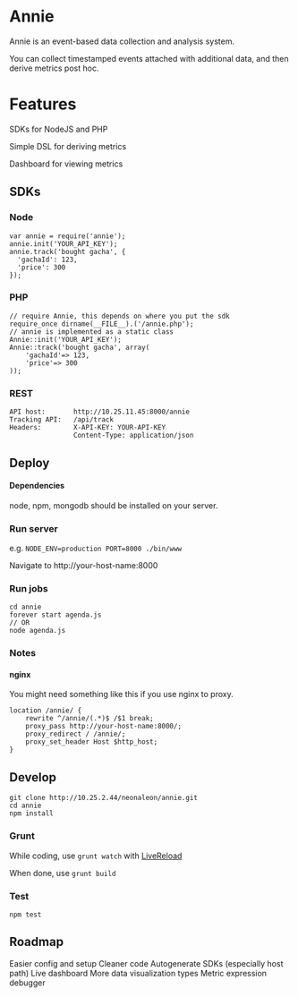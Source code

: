 # Annie

Annie is an event-based data collection and analysis system.

You can collect timestamped events attached with additional data, and then derive metrics post hoc.

# Features

SDKs for NodeJS and PHP

Simple DSL for deriving metrics

Dashboard for viewing metrics


## SDKs
### Node
```
var annie = require('annie');
annie.init('YOUR_API_KEY');
annie.track('bought gacha', {
  'gachaId': 123,
  'price': 300
});
```
### PHP
```
// require Annie, this depends on where you put the sdk
require_once dirname(__FILE__).('/annie.php');
// annie is implemented as a static class
Annie::init('YOUR_API_KEY');
Annie::track('bought gacha', array(
    'gachaId'=> 123,
    'price'=> 300
));
```
### REST
```
API host:       http://10.25.11.45:8000/annie
Tracking API:   /api/track
Headers:        X-API-KEY: YOUR-API-KEY
                Content-Type: application/json

```

## Deploy

#### Dependencies

node, npm, mongodb should be installed on your server.

### Run server

e.g.
`NODE_ENV=production PORT=8000 ./bin/www`

Navigate to http://your-host-name:8000

### Run jobs

```
cd annie
forever start agenda.js
// OR
node agenda.js
```

### Notes

#### nginx

You might need something like this if you use nginx to proxy.
```
location /annie/ {
    rewrite ^/annie/(.*)$ /$1 break;
    proxy_pass http://your-host-name:8000/;
    proxy_redirect / /annie/;
    proxy_set_header Host $http_host;
}
```

## Develop

```
git clone http://10.25.2.44/neonaleon/annie.git
cd annie
npm install
```

### Grunt

While coding, use `grunt watch` with [LiveReload](https://chrome.google.com/webstore/detail/livereload/jnihajbhpnppcggbcgedagnkighmdlei?hl=en)

When done, use `grunt build`

### Test

`npm test`


## Roadmap

Easier config and setup
Cleaner code
Autogenerate SDKs (especially host path)
Live dashboard
More data visualization types
Metric expression debugger